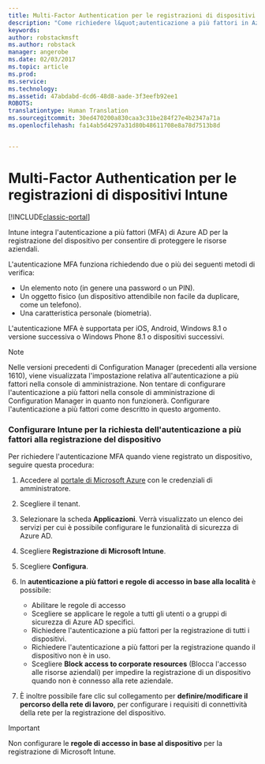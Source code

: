 ```yaml
---
title: Multi-Factor Authentication per le registrazioni di dispositivi Intune | Documentazione Microsoft
description: "Come richiedere l&quot;autenticazione a più fattori in Azure AD per la registrazione del dispositivo."
keywords: 
author: robstackmsft
ms.author: robstack
manager: angerobe
ms.date: 02/03/2017
ms.topic: article
ms.prod: 
ms.service: 
ms.technology: 
ms.assetid: 47abdabd-dcd6-48d8-aade-3f3eefb92ee1
ROBOTS: 
translationtype: Human Translation
ms.sourcegitcommit: 30ed470200a830caa3c31be284f27e4b2347a71a
ms.openlocfilehash: fa14ab5d4297a31d80b48611708e8a78d7513b8d


---
```


# <a name="multi-factor-authentication-for-intune-device-enrollments"></a>Multi-Factor Authentication per le registrazioni di dispositivi Intune

[!INCLUDE[classic-portal](../includes/classic-portal.md)]

Intune integra l'autenticazione a più fattori (MFA) di Azure AD per la registrazione del dispositivo per consentire di proteggere le risorse aziendali.

L'autenticazione MFA funziona richiedendo due o più dei seguenti metodi di verifica: 

- Un elemento noto (in genere una password o un PIN).
- Un oggetto fisico (un dispositivo attendibile non facile da duplicare, come un telefono).
- Una caratteristica personale (biometria).

L'autenticazione MFA è supportata per iOS, Android, Windows 8.1 o versione successiva o Windows Phone 8.1 o dispositivi successivi.

> [!NOTE]
> Nelle versioni precedenti di Configuration Manager (precedenti alla versione 1610), viene visualizzata l'impostazione relativa all'autenticazione a più fattori nella console di amministrazione. Non tentare di configurare l'autenticazione a più fattori nella console di amministrazione di Configuration Manager in quanto non funzionerà. Configurare l'autenticazione a più fattori come descritto in questo argomento.

### <a name="configure-intune-to-require-multi-factor-authentication-at-device-enrollment"></a>Configurare Intune per la richiesta dell'autenticazione a più fattori alla registrazione del dispositivo
Per richiedere l'autenticazione MFA quando viene registrato un dispositivo, seguire questa procedura:

1. Accedere al [portale di Microsoft Azure](https://manage.windowsazure.com) con le credenziali di amministratore.
2. Scegliere il tenant.
2. Selezionare la scheda **Applicazioni**. Verrà visualizzato un elenco dei servizi per cui è possibile configurare le funzionalità di sicurezza di Azure AD.
3. Scegliere **Registrazione di Microsoft Intune**.
4. Scegliere **Configura**. 
5. In **autenticazione a più fattori e regole di accesso in base alla località** è possibile:
    
    -  Abilitare le regole di accesso
    -  Scegliere se applicare le regole a tutti gli utenti o a gruppi di sicurezza di Azure AD specifici.
    -  Richiedere l'autenticazione a più fattori per la registrazione di tutti i dispositivi.
    -  Richiedere l'autenticazione a più fattori per la registrazione quando il dispositivo non è in uso.
    -  Scegliere **Block access to corporate resources** (Blocca l'accesso alle risorse aziendali) per impedire la registrazione di un dispositivo quando non è connesso alla rete aziendale. 
4. È inoltre possibile fare clic sul collegamento per **definire/modificare il percorso della rete di lavoro**, per configurare i requisiti di connettività della rete per la registrazione del dispositivo.

> [!IMPORTANT]
> 
> Non configurare le **regole di accesso in base al dispositivo** per la registrazione di Microsoft Intune.



<!--HONumber=Feb17_HO1-->


